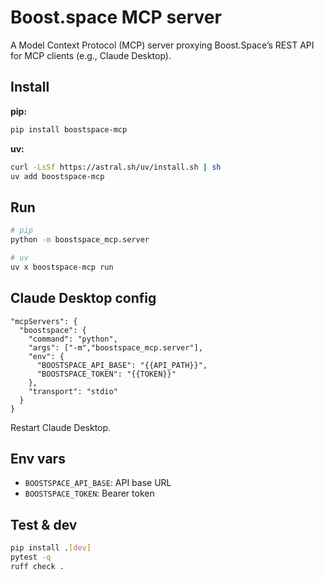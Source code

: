 # Boost.space MCP server

A Model Context Protocol (MCP) server proxying Boost.Space’s REST API for MCP clients (e.g., Claude Desktop).

## Install

**pip:**

```bash
pip install boostspace-mcp
```

**uv:**

```bash
curl -LsSf https://astral.sh/uv/install.sh | sh
uv add boostspace-mcp
```

## Run

```bash
# pip
python -m boostspace_mcp.server

# uv
uv x boostspace-mcp run
```

## Claude Desktop config

```jsonc
"mcpServers": {
  "boostspace": {
    "command": "python",
    "args": ["-m","boostspace_mcp.server"],
    "env": {
      "BOOSTSPACE_API_BASE": "{{API_PATH}}",
      "BOOSTSPACE_TOKEN": "{{TOKEN}}"
    },
    "transport": "stdio"
  }
}
```

Restart Claude Desktop.

## Env vars

- `BOOSTSPACE_API_BASE`: API base URL
- `BOOSTSPACE_TOKEN`: Bearer token

## Test & dev

```bash
pip install .[dev]
pytest -q
ruff check .
```
